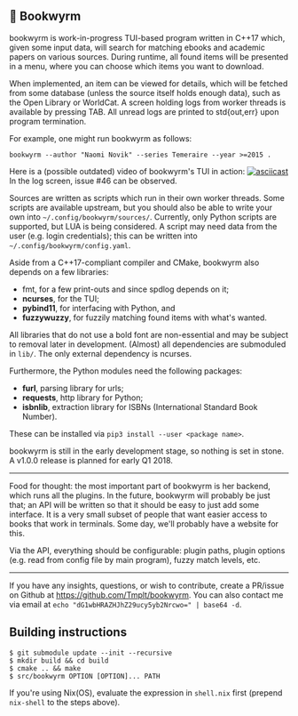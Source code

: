 📜 Bookwyrm
---
bookwyrm is work-in-progress TUI-based program written in C++17 which, given some input data,
will search for matching ebooks and academic papers on various sources.
During runtime, all found items will be presented in a menu,
where you can choose which items you want to download.

When implemented, an item can be viewed for details, which will be fetched from some database (unless the source itself holds enough data), such as the Open Library or WorldCat.
A screen holding logs from worker threads is available by pressing TAB. All unread logs are printed to std{out,err} upon program termination.

For example, one might run bookwyrm as follows:

    bookwyrm --author "Naomi Novik" --series Temeraire --year >=2015 .

Here is a (possible outdated) video of bookwyrm's TUI in action:
[![asciicast](https://asciinema.org/a/koJsbwSrXJIrXqlNqgrSnYeJs.png)](https://asciinema.org/a/koJsbwSrXJIrXqlNqgrSnYeJs)
In the log screen, issue #46 can be observed.

Sources are written as scripts which run in their own worker threads.
Some scripts are available upstream, but you should also be able to write your own into `~/.config/bookwyrm/sources/`. Currently, only Python scripts are supported, but LUA is being considered.
A script may need data from the user (e.g. login credentials); this can be written into `~/.config/bookwyrm/config.yaml`.

Aside from a C++17-compliant compiler and CMake, bookwyrm also depends on a few libraries:
* fmt,        for a few print-outs and since spdlog depends on it;
* **ncurses**,        for the TUI;
* **pybind11**,   for interfacing with Python, and
* **fuzzywuzzy**, for fuzzily matching found items with what's wanted.

All libraries that do not use a bold font are non-essential and may be subject to removal later in development. (Almost) all dependencies are submoduled in `lib/`.
The only external dependency is ncurses.

Furthermore, the Python modules need the following packages:
* **furl**,     parsing library for urls;
* **requests**,     http library for Python;
* **isbnlib**,      extraction library for ISBNs (International Standard Book Number).

These can be installed via `pip3 install --user <package name>`.

bookwyrm is still in the early development stage, so nothing is set in stone. A v1.0.0 release is planned for early Q1 2018.

---

Food for thought: the most important part of bookwyrm is her backend, which runs all the plugins.
In the future, bookwyrm will probably be just that; an API will be written so that it should be easy to just add some interface.
It is a very small subset of people that want easier access to books that work in terminals.
Some day, we'll probably have a website for this.

Via the API, everything should be configurable: plugin paths, plugin options (e.g. read from config file by main program), fuzzy match levels, etc.

---

If you have any insights, questions, or wish to contribute,
create a PR/issue on Github at <https://github.com/Tmplt/bookwyrm>.
You can also contact me via email at `echo "dG1wbHRAZHJhZ29ucy5yb2Nrcwo=" | base64 -d`.

Building instructions
---
```
$ git submodule update --init --recursive
$ mkdir build && cd build
$ cmake .. && make
$ src/bookwyrm OPTION [OPTION]... PATH
```

If you're using Nix(OS), evaluate the expression in `shell.nix` first (prepend `nix-shell` to the steps above).
